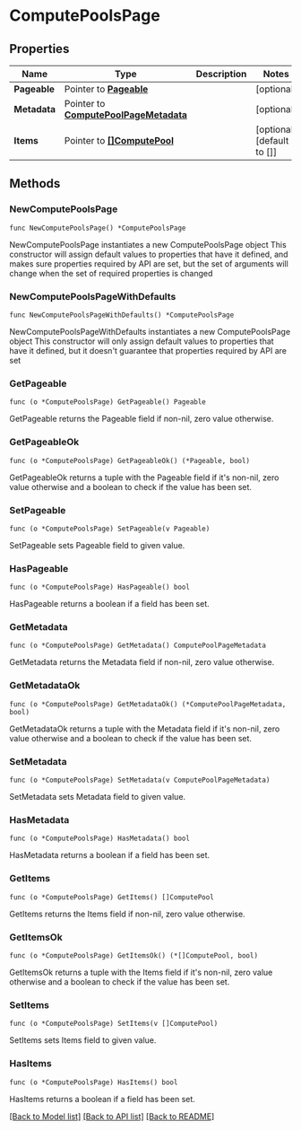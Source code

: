 # ComputePoolsPage

## Properties

Name | Type | Description | Notes
------------ | ------------- | ------------- | -------------
**Pageable** | Pointer to [**Pageable**](Pageable.md) |  | [optional] 
**Metadata** | Pointer to [**ComputePoolPageMetadata**](ComputePoolPageMetadata.md) |  | [optional] 
**Items** | Pointer to [**[]ComputePool**](ComputePool.md) |  | [optional] [default to []]

## Methods

### NewComputePoolsPage

`func NewComputePoolsPage() *ComputePoolsPage`

NewComputePoolsPage instantiates a new ComputePoolsPage object
This constructor will assign default values to properties that have it defined,
and makes sure properties required by API are set, but the set of arguments
will change when the set of required properties is changed

### NewComputePoolsPageWithDefaults

`func NewComputePoolsPageWithDefaults() *ComputePoolsPage`

NewComputePoolsPageWithDefaults instantiates a new ComputePoolsPage object
This constructor will only assign default values to properties that have it defined,
but it doesn't guarantee that properties required by API are set

### GetPageable

`func (o *ComputePoolsPage) GetPageable() Pageable`

GetPageable returns the Pageable field if non-nil, zero value otherwise.

### GetPageableOk

`func (o *ComputePoolsPage) GetPageableOk() (*Pageable, bool)`

GetPageableOk returns a tuple with the Pageable field if it's non-nil, zero value otherwise
and a boolean to check if the value has been set.

### SetPageable

`func (o *ComputePoolsPage) SetPageable(v Pageable)`

SetPageable sets Pageable field to given value.

### HasPageable

`func (o *ComputePoolsPage) HasPageable() bool`

HasPageable returns a boolean if a field has been set.

### GetMetadata

`func (o *ComputePoolsPage) GetMetadata() ComputePoolPageMetadata`

GetMetadata returns the Metadata field if non-nil, zero value otherwise.

### GetMetadataOk

`func (o *ComputePoolsPage) GetMetadataOk() (*ComputePoolPageMetadata, bool)`

GetMetadataOk returns a tuple with the Metadata field if it's non-nil, zero value otherwise
and a boolean to check if the value has been set.

### SetMetadata

`func (o *ComputePoolsPage) SetMetadata(v ComputePoolPageMetadata)`

SetMetadata sets Metadata field to given value.

### HasMetadata

`func (o *ComputePoolsPage) HasMetadata() bool`

HasMetadata returns a boolean if a field has been set.

### GetItems

`func (o *ComputePoolsPage) GetItems() []ComputePool`

GetItems returns the Items field if non-nil, zero value otherwise.

### GetItemsOk

`func (o *ComputePoolsPage) GetItemsOk() (*[]ComputePool, bool)`

GetItemsOk returns a tuple with the Items field if it's non-nil, zero value otherwise
and a boolean to check if the value has been set.

### SetItems

`func (o *ComputePoolsPage) SetItems(v []ComputePool)`

SetItems sets Items field to given value.

### HasItems

`func (o *ComputePoolsPage) HasItems() bool`

HasItems returns a boolean if a field has been set.


[[Back to Model list]](../README.md#documentation-for-models) [[Back to API list]](../README.md#documentation-for-api-endpoints) [[Back to README]](../README.md)


